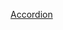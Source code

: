 <a href="https://github.com/headwirecom/coresites/wiki/Coresites-Components#accordion" target="blank">Accordion</a>